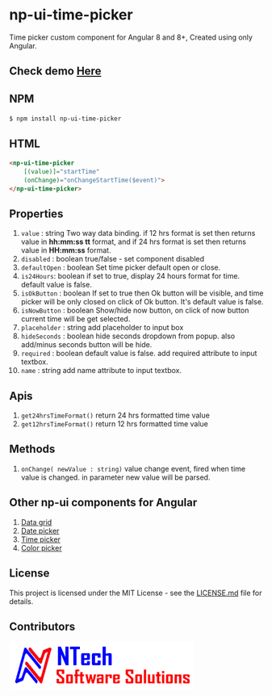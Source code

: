 # np-ui-time-picker
Time picker custom component for Angular 8 and 8+, Created using only Angular.

## Check demo [Here](https://stackblitz.com/edit/np-ui-time-picker)

## NPM
`$ npm install np-ui-time-picker`

## HTML
````html
<np-ui-time-picker 
    [(value)]="startTime"
    (onChange)="onChangeStartTime($event)">
</np-ui-time-picker>
````

## Properties
1.  `value` : string
    Two way data binding.
    if 12 hrs format is set then returns value in **hh:mm:ss tt** format,
    and if 24 hrs format is set then returns value in **HH:mm:ss** format.
2.  `disabled` : boolean
    true/false - set component disabled
3.  `defaultOpen` : boolean
    Set time picker default open or close.
4.  `is24Hours`: boolean
    if set to true, display 24 hours format for time.
    default value is false.  
5.  `isOkButton` : boolean
    If set to true then Ok button will be visible, and time picker will be only closed on click of Ok button. It's default value is false.
6.  `isNowButton` : boolean
    Show/hide now button, on click of now button current time will be get selected.
7.  `placeholder` : string
    add placeholder to input box
8.  `hideSeconds` : boolean
    hide seconds dropdown from popup. also add/minus seconds button will be hide.
9.  `required` : boolean
    default value is false. add required attribute to input textbox.
10. `name` : string
    add name attribute to input textbox.

## Apis
1.  `get24hrsTimeFormat()`
    return 24 hrs formatted time value
2.  `get12hrsTimeFormat()`
    return 12 hrs formatted time value

## Methods
1.  `onChange( newValue : string)`
    value change event, fired when time value is changed.
    in parameter new value will be parsed.

## Other np-ui components for Angular
1. [Data grid](https://www.npmjs.com/package/np-ui-data-grid)
2. [Date picker](https://www.npmjs.com/package/np-ui-date-picker)
3. [Time picker](https://www.npmjs.com/package/np-ui-time-picker)
4. [Color picker](https://www.npmjs.com/package/np-ui-color-picker)

## License
This project is licensed under the MIT License - see the [LICENSE.md](LICENSE.md) file for details.

## Contributors
![](https://raw.githubusercontent.com/NilavPatel/nilavpatel.github.io/master/images/logo-large.png)